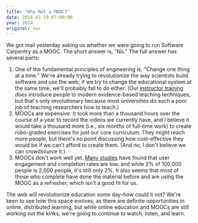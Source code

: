 ```yaml
---
title: "Why Not a MOOC?"
date: 2014-01-19 07:00:00
year: 2014
original: swc
---
```

<p>
  We got mail yesterday asking us whether we were going to run Software Carpentry as a MOOC.
  The short answer is, "No."
  The full answer has several parts:
</p>
<ol>
  <li>
    One of the fundamental principles of engineering is, "Change one thing at a time."
    We're already trying to revolutionize the way scientists build software and use the web;
    if we try to change the educational system at the same time,
    we'll probably fail to do either.
    (Our <a href="{{site.training_url}}">instructor training</a> <em>does</em> introduce people
    to modern evidence-based teaching techniques,
    but that's only revolutionary because most universities do such a poor job of teaching researchers how to teach.)
  </li>
  <li>
    MOOCs are expensive.
    It took more than a thousand hours over the course of a year
    to record the videos we currently have,
    and I believe it would take a thousand more
    (i.e., six months of full-time work)
    to create robo-graded exercises for just our core curriculum.
    They might reach more people,
    but there's no point discussing how cost-effective they would be
    if we can't afford to create them.
    (And no, I don't believe we can crowdsource it.)
  </li>
  <li>
    MOOCs don't work well yet.
    <a href="http://www.insidehighered.com/news/2013/12/06/mooc-research-conference-confirms-commonly-held-beliefs-about-medium">Many studies</a> have found that user engagement and completion rates are low,
    and while 2% of 100,000 people is 2,000 people,
    it's still only 2%.
    It also seems that most of those who complete have done the material before
    and are using the MOOC as a refresher,
    which isn't a good fit for us.
  </li>
</ol>
<p>
  The web will revolutionize education some day–how could it not?
  We're keen to see how this space evolves,
  as there are definite opportunities in online, distributed learning,
  but while online education and MOOCs are still working out the kinks,
  we're going to continue to watch, listen, and learn.
</p>
